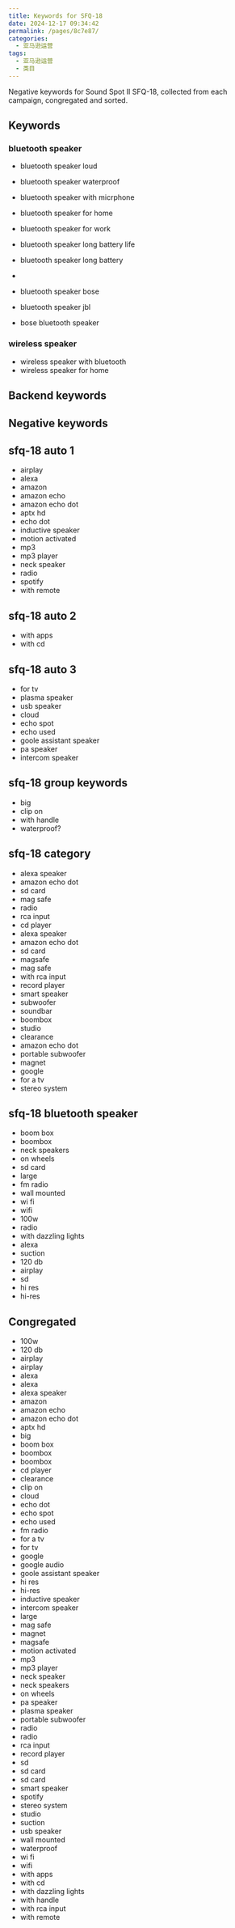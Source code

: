 ```yaml
---
title: Keywords for SFQ-18
date: 2024-12-17 09:34:42
permalink: /pages/8c7e87/
categories: 
  - 亚马逊运营
tags: 
  - 亚马逊运营
  - 类目
---
```


Negative keywords for Sound Spot II SFQ-18, collected from each campaign, congregated and sorted.

## Keywords

### bluetooth speaker

- bluetooth speaker loud
- bluetooth speaker waterproof
- bluetooth speaker with micrphone
- bluetooth speaker for home
- bluetooth speaker for work
- bluetooth speaker long battery life
- bluetooth speaker long battery
-

- bluetooth speaker bose
- bluetooth speaker jbl
- bose bluetooth speaker

### wireless speaker

- wireless speaker with bluetooth
- wireless speaker for home

## Backend keywords

## Negative keywords

## sfq-18 auto 1

- airplay
- alexa
- amazon
- amazon echo
- amazon echo dot
- aptx hd
- echo dot
- inductive speaker
- motion activated
- mp3
- mp3 player
- neck speaker
- radio
- spotify
- with remote

## sfq-18 auto 2

- with apps
- with cd

## sfq-18 auto 3

- for tv
- plasma speaker
- usb speaker
- cloud
- echo spot
- echo used
- goole assistant speaker
- pa speaker
- intercom speaker

## sfq-18 group keywords

- big
- clip on
- with handle
- waterproof?

## sfq-18 category

- alexa speaker
- amazon echo dot
- sd card
- mag safe
- radio
- rca input
- cd player
- alexa speaker
- amazon echo dot
- sd card
- magsafe
- mag safe
- with rca input
- record player
- smart speaker
- subwoofer
- soundbar
- boombox
- studio
- clearance
- amazon echo dot
- portable subwoofer
- magnet
- google
- for a tv
- stereo system

## sfq-18 bluetooth speaker

- boom box
- boombox
- neck speakers
- on wheels
- sd card
- large
- fm radio
- wall mounted
- wi fi
- wifi
- 100w
- radio
- with dazzling lights
- alexa
- suction
- 120 db
- airplay
- sd
- hi res
- hi-res

## Congregated

- 100w
- 120 db
- airplay
- airplay
- alexa
- alexa
- alexa speaker
- amazon
- amazon echo
- amazon echo dot
- aptx hd
- big
- boom box
- boombox
- boombox
- cd player
- clearance
- clip on
- cloud
- echo dot
- echo spot
- echo used
- fm radio
- for a tv
- for tv
- google
- google audio
- goole assistant speaker
- hi res
- hi-res
- inductive speaker
- intercom speaker
- large
- mag safe
- magnet
- magsafe
- motion activated
- mp3
- mp3 player
- neck speaker
- neck speakers
- on wheels
- pa speaker
- plasma speaker
- portable subwoofer
- radio
- radio
- rca input
- record player
- sd
- sd card
- sd card
- smart speaker
- spotify
- stereo system
- studio
- suction
- usb speaker
- wall mounted
- waterproof
- wi fi
- wifi
- with apps
- with cd
- with dazzling lights
- with handle
- with rca input
- with remote
